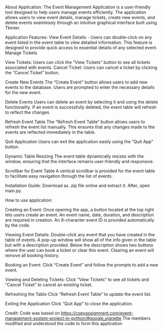 About Application: 
The Event Management Application is a user-friendly tool designed to help users manage events efficiently. The application allows users to view event details, manage tickets, create new events, and delete events seamlessly through an intuitive graphical interface built using Tkinter.

Application Features:
View Event Details - Users can double-click on any event listed in the event table to view detailed information. This feature is designed to provide quick access to essential details of any selected event.
Manage Tickets

View Tickets: Users can click the “View Tickets” button to see all tickets associated with events.
Cancel Ticket: Users can cancel a ticket by clicking the “Cancel Ticket” button.

Create New Events
The “Create Event” button allows users to add new events to the database. Users are prompted to enter the necessary details for the new event.

Delete Events
Users can delete an event by selecting it and using the delete functionality. If an event is successfully deleted, the event table will refresh to reflect the changes

Refresh Event Table
The “Refresh Event Table” button allows users to refresh the event list manually. This ensures that any changes made to the events are reflected immediately in the table.

Quit Application
Users can exit the application easily using the “Quit App” button.

Dynamic Table Resizing
The event table dynamically resizes with the window, ensuring that the interface remains user-friendly and responsive.

Scrollbar for Event Table
A vertical scrollbar is provided for the event table to facilitate easy navigation through the list of events.

Installation Guide:
Download as .zip file online and extract it. After, open main.py.

How to use application:

Creating an Event:
Once opening the app, a button located at the top right lets users create an event. An event name, date, duration, and description are required in creation. An 8-character event ID is provided automatically by the code.


Viewing Event Details:
Double-click any event that you have created in the table of events. A pop-up window will show all of the info given in the table but with a description provided. Below the description shows two buttons where the user can book a ticket or clear this event. Clearing an event will remove all booking history.

Booking an Event: 
Click “Create Event” and follow the prompts to add a new event.

Viewing and Deleting Tickets:
Click “View Tickets” to see all tickets and “Cancel Ticket” to cancel an existing ticket.

Refreshing the Table
Click “Refresh Event Table” to update the event list.

Exiting the Application
Click “Quit App” to close the application.
            
Credit:
Code was based on https://copyassignment.com/event-management-system-project-in-python/#google_vignette
The members modified and understood the code to form this application 

